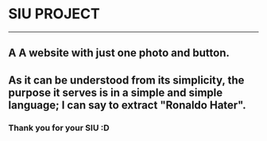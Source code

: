 # SIU PROJECT
--- 
## A A website with just one photo and button. 
## As it can be understood from its simplicity, the purpose it serves is in a simple and simple language; I can say to extract "Ronaldo Hater".
### Thank you for your SIU :D
